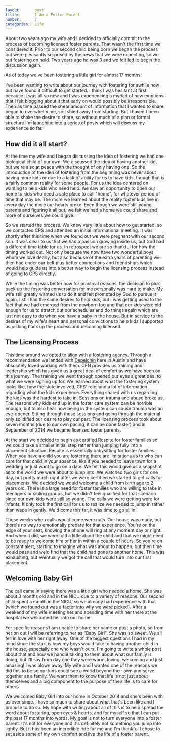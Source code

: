 ```yaml
---
layout:      post
title:       I Am a Foster Parent
number:      7
categories:  Life
---
```


About two years ago my wife and I decided to officially commit to the process of becoming licensed foster parents. That wasn't the first time we considered it. Prior to our second child being born we began the process but were pleasantly surprised by the news that we were expecting, so we put fostering on hold. Two years ago he was 3 and we felt led to begin the discussion again.

As of today we've been fostering a little girl for almost 17 months.

I've been wanting to write about our journey with fostering for awhile now but have found it difficult to get started. I think I was hesitant at first because it was all so new and I was experiencing a myriad of new emotions that I felt blogging about it that early on would possibly be irresponsible. Then as time passed the shear amount of information that I wanted to share began to overwhelm me, so I shied away from starting. But I haven't been able to shake the desire to share, so without much of a plan or formal structure I'm launching into a series of posts which will discuss my experience so far.

## How did it all start?

At the time my wife and I began discussing the idea of fostering we had one biological child of our own. We discussed the idea of having another kid, but we're also at peace with the thought of only having one. So the introduction of the idea of fostering from the beginning was never about having more kids or due to a lack of ability for us to have kids, though that is a fairly common reality for some people. For us the idea centered on wanting to help kids who need help. We saw an opportunity to open our home to kids who need a safe place to call "home", for whatever period of time that may be. The more we learned about the reality foster kids live in every day the more our hearts broke. Even though we were still young parents and figuring it all out, we felt we had a home we could share and more of ourselves we could give.

So we started the process. We knew very little about how to get started, so we contacted CPS and attended an initial informational meeting. It was shortly after this time when we found out we were pregnant with our second son. It was clear to us that we had a passion growing inside us, but God had a different time table for us. In retrospect we are so thankful for how the timing worked out. Not only because we now have two wonderful boys whom we love dearly, but also because of the extra years of parenting we then had under our belt plus better connections and friendships which would help guide us into a better way to begin the licensing process instead of going to CPS directly.

While the timing was better now for practical reasons, the decision to pick back up the fostering conversation for me personally was hard to make. My wife still greatly wanted us to do it and felt prompted by God to pursue it again. I still had the same desires to help kids, but I was getting used to the fact that we had emerged from the newborn fog and that our kids were old enough for us to stretch out our schedules and do things again which are just not easy to do when you have a baby in the house. But in service to the desires of my wife's heart and personal convictions to help kids I supported us picking back up the process and becoming licensed.

## The Licensing Process

This time around we opted to align with a fostering agency. Through a recommendation we landed with [Depelchin](http://www.depelchin.org/) here in Austin and have absolutely loved working with them. CFN provides us training and leadership which has given us a great deal of comfort as we have been on this journey. The training we went through opened our eyes a great deal to what we were signing up for. We learned about what the fostering system looks like, how the state involved, CPS' role, and a lot of information regarding what the kids experience. Everything shared with us regarding the kids was the hardest to take in. Sessions on trauma and abuse broke us. The reasons why kids end up in the foster care system can be horrible enough, but to also hear how being in the system can cause trauma was an eye-opener. Sitting through these sessions and going through the material only solidified our desire to play our part. The licensing process took about seven months (due to our own pacing, it can be done faster) and in September of 2014 we became licensed foster parents.

At the start we decided to begin as certified Respite for foster families so we could take a smaller initial step rather than jumping fully into a placement situation. Respite is essentially babysitting for foster families. When you have a child you are fostering there are limitations as to who can care for that child in your absence, like if you needed to leave town for a wedding or just want to go on a date. We felt this would give us a snapshot as to the world we were about to jump into. We watched two girls for one day, but pretty much right after we were certified we started to get calls for placements. We decided we would welcome a child from birth age to 2 years old. There is a large need for foster families who are willing to take in teenagers or sibling groups, but we didn't feel qualified for that scenario since our own kids were still so young. The calls we were getting were for infants. It only took the first call for us to realize we needed to jump in rather than wade in gently. We'd come this far, it was time to go all in.

Those weeks when calls would come were nuts. Our house was ready, but there's no way to emotionally prepare for that experience. You're on the edge of your seat, knowing the phone will ring at any moment day or night. And when it did, we were told a little about the child and that we might need to be ready to welcome him or her in within a couple of hours. So you're on constant alert, starting to imagine what was about to happen, but then time would pass and we'd find that the child had gone to another home. This was exhausting, but eventually we got the call that would turn into our first placement.

## Welcoming Baby Girl

The call came in saying there was a little girl who needed a home. She was about 3 months old and in the NICU due to a variety of reasons. Our second child spent a month in the NICU, so we already had experience with that (which we found out was a factor into why we were picked). After a weekend of my wife meeting her and spending time with her there at the hospital we welcomed her into our home.

For specific reasons I am unable to share her name or post a photo, so from her on out I will be referring to her as "Baby Girl". She was so sweet. We all fell in love with her right away. One of the biggest questions I had in my mind since the start is how my boys would take to having another child in the house, especially one who wasn't ours. I'm going to write a whole post about that and how we handle talking to them about what our family is doing, but I'll say from day one they were warm, loving, welcoming and just amazing! I was blown away. My wife and I wanted one of the reasons we did this to be so our kids could see a world beyond their own and serve together as a family. We want them to know that life is not just about themselves and a big component to the purpose of their life is to care for others.

We welcomed Baby Girl into our home in October 2014 and she's been with us ever since. I have so much to share about what that's been like and I promise to do so. My hope with writing about all of this is to help spread the word about fostering, open eyes & hearts, and for myself so that I can put the past 17 months into words. My goal is not to turn everyone into a foster parent. It's not for everyone and it's definitely not something you jump into lightly. But it has been an incredible ride for me and I'm thankful I chose to set aside some of my own comfort and live the life of a foster parent.
